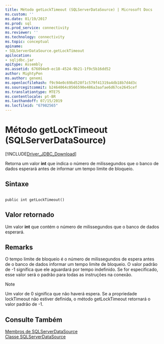 ```yaml
---
title: Método getLockTimeout (SQLServerDataSource) | Microsoft Docs
ms.custom: ''
ms.date: 01/19/2017
ms.prod: sql
ms.prod_service: connectivity
ms.reviewer: ''
ms.technology: connectivity
ms.topic: conceptual
apiname:
- SQLServerDataSource.getLockTimeout
apilocation:
- sqljdbc.jar
apitype: Assembly
ms.assetid: 676094e9-ec18-4524-9b21-1f9c5b16dd52
author: MightyPen
ms.author: genemi
ms.openlocfilehash: f9c94e0c69bd528f1c579f41319a4db18b7d4d3c
ms.sourcegitcommit: b2464064c0566590e486a3aafae6d67ce2645cef
ms.translationtype: MTE75
ms.contentlocale: pt-BR
ms.lasthandoff: 07/15/2019
ms.locfileid: "67982565"
---
```

# <a name="getlocktimeout-method-sqlserverdatasource"></a>Método getLockTimeout (SQLServerDataSource)
[!INCLUDE[Driver_JDBC_Download](../../../includes/driver_jdbc_download.md)]

  Retorna um valor **int** que indica o número de milissegundos que o banco de dados esperará antes de informar um tempo limite de bloqueio.  
  
## <a name="syntax"></a>Sintaxe  
  
```  
  
public int getLockTimeout()  
```  
  
## <a name="return-value"></a>Valor retornado  
 Um valor **int** que contém o número de milissegundos que o banco de dados esperará.  
  
## <a name="remarks"></a>Remarks  
 O tempo limite de bloqueio é o número de milissegundos de espera antes de o banco de dados informar um tempo limite de bloqueio. O valor padrão de -1 significa que ele aguardará por tempo indefinido. Se for especificado, esse valor será o padrão para todas as instruções na conexão.  
  
> [!NOTE]  
>  Um valor de 0 significa que não haverá espera. Se a propriedade lockTimeout não estiver definida, o método getLockTimeout retornará o valor padrão de -1.  
  
## <a name="see-also"></a>Consulte Também  
 [Membros de SQLServerDataSource](../../../connect/jdbc/reference/sqlserverdatasource-members.md)   
 [Classe SQLServerDataSource](../../../connect/jdbc/reference/sqlserverdatasource-class.md)  
  
  
